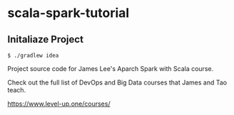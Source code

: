 # scala-spark-tutorial

## Initaliaze Project
```
$ ./gradlew idea
```

Project source code for James Lee's Aparch Spark with Scala course.

Check out the full list of DevOps and Big Data courses that James and Tao teach.

https://www.level-up.one/courses/
